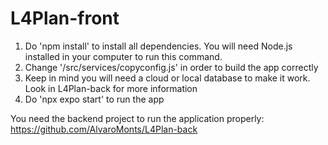 # L4Plan-front

1) Do 'npm install' to install all dependencies. You will need Node.js installed in your computer to run this command.
2) Change '/src/services/copyconfig.js' in order to build the app correctly
3) Keep in mind you will need a cloud or local database to make it work. Look in L4Plan-back for more information
4) Do 'npx expo start' to run the app

You need the backend project to run the application properly:
https://github.com/AlvaroMonts/L4Plan-back
